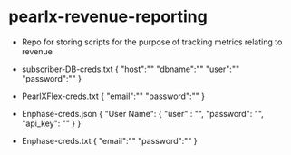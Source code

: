 # pearlx-revenue-reporting
* Repo for storing scripts for the purpose of tracking metrics relating to revenue


* subscriber-DB-creds.txt
{
  "host":""
  "dbname":""
  "user":""
  "password":""
}

* PearlXFlex-creds.txt
{
  "email":""
  "password":""
}

* Enphase-creds.json
{
    "User Name":
        {
            "user" : "",
            "password": "",
            "api_key": ""
        }
}

* Enphase-creds.txt
{
  "email":""
  "password":""
}
